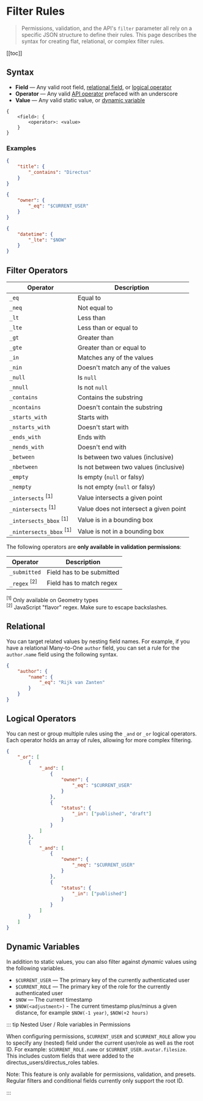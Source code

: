 # Filter Rules

> Permissions, validation, and the API's `filter` parameter all rely on a specific JSON structure to define their rules.
> This page describes the syntax for creating flat, relational, or complex filter rules.

[[toc]]

## Syntax

- **Field** — Any valid root field, [relational field](#relational), or [logical operator](#logical-operators)
- **Operator** — Any valid [API operator](#supported-operators) prefaced with an underscore
- **Value** — Any valid static value, or [dynamic variable](#dynamic-variables)

```
{
	<field>: {
		<operator>: <value>
	}
}
```

### Examples

```json
{
	"title": {
		"_contains": "Directus"
	}
}
```

```json
{
	"owner": {
		"_eq": "$CURRENT_USER"
	}
}
```

```json
{
	"datetime": {
		"_lte": "$NOW"
	}
}
```

## Filter Operators

| Operator                           | Description                            |
| ---------------------------------- | -------------------------------------- |
| `_eq`                              | Equal to                               |
| `_neq`                             | Not equal to                           |
| `_lt`                              | Less than                              |
| `_lte`                             | Less than or equal to                  |
| `_gt`                              | Greater than                           |
| `_gte`                             | Greater than or equal to               |
| `_in`                              | Matches any of the values              |
| `_nin`                             | Doesn't match any of the values        |
| `_null`                            | Is `null`                              |
| `_nnull`                           | Is not `null`                          |
| `_contains`                        | Contains the substring                 |
| `_ncontains`                       | Doesn't contain the substring          |
| `_starts_with`                     | Starts with                            |
| `_nstarts_with`                    | Doesn't start with                     |
| `_ends_with`                       | Ends with                              |
| `_nends_with`                      | Doesn't end with                       |
| `_between`                         | Is between two values (inclusive)      |
| `_nbetween`                        | Is not between two values (inclusive)  |
| `_empty`                           | Is empty (`null` or falsy)             |
| `_nempty`                          | Is not empty (`null` or falsy)         |
| `_intersects` <sup>[1]</sup>       | Value intersects a given point         |
| `_nintersects` <sup>[1]</sup>      | Value does not intersect a given point |
| `_intersects_bbox` <sup>[1]</sup>  | Value is in a bounding box             |
| `_nintersects_bbox` <sup>[1]</sup> | Value is not in a bounding box         |

The following operators are **only available in validation permissions**:

| Operator                | Description               |
| ----------------------- | ------------------------- |
| `_submitted`            | Field has to be submitted |
| `_regex` <sup>[2]</sup> | Field has to match regex  |

<sup>[1]</sup> Only available on Geometry types\
<sup>[2]</sup> JavaScript "flavor" regex. Make sure to escape backslashes.

## Relational

You can target related values by nesting field names. For example, if you have a relational Many-to-One `author` field,
you can set a rule for the `author.name` field using the following syntax.

```json
{
	"author": {
		"name": {
			"_eq": "Rijk van Zanten"
		}
	}
}
```

## Logical Operators

You can nest or group multiple rules using the `_and` or `_or` logical operators. Each operator holds an array of rules,
allowing for more complex filtering.

```json
{
	"_or": [
		{
			"_and": [
				{
					"owner": {
						"_eq": "$CURRENT_USER"
					}
				},
				{
					"status": {
						"_in": ["published", "draft"]
					}
				}
			]
		},
		{
			"_and": [
				{
					"owner": {
						"_neq": "$CURRENT_USER"
					}
				},
				{
					"status": {
						"_in": ["published"]
					}
				}
			]
		}
	]
}
```

## Dynamic Variables

In addition to static values, you can also filter against _dynamic_ values using the following variables.

- `$CURRENT_USER` — The primary key of the currently authenticated user
- `$CURRENT_ROLE` — The primary key of the role for the currently authenticated user
- `$NOW` — The current timestamp
- `$NOW(<adjustment>)` - The current timestamp plus/minus a given distance, for example `$NOW(-1 year)`,
  `$NOW(+2 hours)`

::: tip Nested User / Role variables in Permissions

When configuring permissions, `$CURRENT_USER` and `$CURRENT_ROLE` allow you to specify any (nested) field under the
current user/role as well as the root ID. For example: `$CURRENT_ROLE.name` or `$CURRENT_USER.avatar.filesize`. This
includes custom fields that were added to the directus_users/directus_roles tables.

Note: This feature is only available for permissions, validation, and presets. Regular filters and conditional fields
currently only support the root ID.

:::
